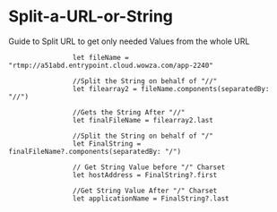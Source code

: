 # Split-a-URL-or-String
Guide to Split URL to get only needed Values from the whole URL


                    let fileName = "rtmp://a51abd.entrypoint.cloud.wowza.com/app-2240"
                    
                    //Split the String on behalf of "//"
                    let filearray2 = fileName.components(separatedBy: "//")
                    
                    //Gets the String After "//"
                    let finalFileName = filearray2.last
                    
                    //Split the String on behalf of "/"
                    let FinalString = finalFileName?.components(separatedBy: "/")
                    
                    // Get String Value before "/" Charset
                    let hostAddress = FinalString?.first
                    
                    //Get String Value After "/" Charset
                    let applicationName = FinalString?.last
